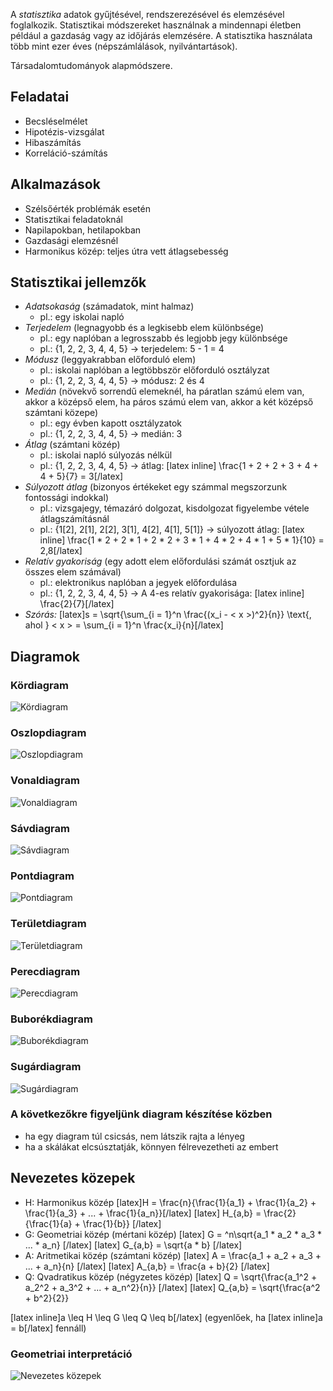 A *statisztika* adatok gyűjtésével, rendszerezésével és elemzésével foglalkozik. Statisztikai módszereket használnak a mindennapi életben például a gazdaság vagy az időjárás elemzésére. A statisztika használata több mint ezer éves (népszámlálások, nyilvántartások).

Társadalomtudományok alapmódszere.

## Feladatai

 - Becsléselmélet
 - Hipotézis-vizsgálat
 - Hibaszámítás
 - Korreláció-számítás

## Alkalmazások

 - Szélsőérték problémák esetén
 - Statisztikai feladatoknál
 - Napilapokban, hetilapokban
 - Gazdasági elemzésnél
 - Harmonikus közép: teljes útra vett átlagsebesség

## Statisztikai jellemzők

 - *Adatsokaság* (számadatok, mint halmaz)
   + pl.: egy iskolai napló
 - *Terjedelem* (legnagyobb és a legkisebb elem különbsége)
   + pl.: egy naplóban a legrosszabb és legjobb jegy különbsége
   + pl.: {1, 2, 2, 3, 4, 4, 5} → terjedelem: 5 - 1 = 4
 - *Módusz* (leggyakrabban előforduló elem)
   + pl.: iskolai naplóban a legtöbbször előforduló osztályzat
   + pl.: {1, 2, 2, 3, 4, 4, 5} → módusz: 2 és 4
 - *Medián* (növekvő sorrendű elemeknél, ha páratlan számú elem van, akkor a középső elem, ha páros számú elem van, akkor a két középső számtani közepe)
   + pl.: egy évben kapott osztályzatok
   + pl.: {1, 2, 2, 3, 4, 4, 5} → medián: 3
 - *Átlag* (számtani közép)
   + pl.: iskolai napló súlyozás nélkül
   + pl.: {1, 2, 2, 3, 4, 4, 5} → átlag: [latex inline] \frac{1 + 2 + 2 + 3 + 4 + 4 + 5}{7} = 3[/latex]
 - *Súlyozott átlag* (bizonyos értékeket egy számmal megszorzunk fontossági indokkal)
   + pl.: vizsgajegy, témazáró dolgozat, kisdolgozat figyelembe vétele átlagszámításnál
   + pl.: {1[2], 2[1], 2[2], 3[1], 4[2], 4[1], 5[1]} → súlyozott átlag: [latex inline] \frac{1 * 2 + 2 * 1 + 2 * 2 + 3 * 1 + 4 * 2 + 4 * 1 + 5 * 1}{10} = 2,8[/latex]
 - *Relatív gyakoriság* (egy adott elem előfordulási számát osztjuk az összes elem számával)
   + pl.: elektronikus naplóban a jegyek előfordulása
   + pl.: {1, 2, 2, 3, 4, 4, 5} → A 4-es relatív gyakorisága: [latex inline] \frac{2}{7}[/latex]
 - *Szórás:*
   [latex]s = \sqrt{\sum_{i = 1}^n \frac{(x_i - < x >)^2}{n}} \text{, ahol } < x > = \sum_{i = 1}^n \frac{x_i}{n}[/latex]

## Diagramok

### Kördiagram

![Kördiagram](http://i.imgur.com/DipQvpJ.png)

### Oszlopdiagram

![Oszlopdiagram](http://i.imgur.com/S0beK19.png)

### Vonaldiagram

![Vonaldiagram](http://i.imgur.com/Rqy02EL.png)

### Sávdiagram

![Sávdiagram](http://i.imgur.com/b8pprv6.png)

### Pontdiagram

![Pontdiagram](http://i.imgur.com/00Vo3tf.png)

### Területdiagram

![Területdiagram](http://i.imgur.com/AevzjmZ.png)

### Perecdiagram

![Perecdiagram](http://i.imgur.com/7yZgtDt.png)

### Buborékdiagram

![Buborékdiagram](http://i.imgur.com/1XUG6W5.png)

### Sugárdiagram

![Sugárdiagram](http://i.imgur.com/gdGL8Xt.png)

### A következőkre figyeljünk diagram készítése közben

 - ha egy diagram túl csicsás, nem látszik rajta a lényeg
 - ha a skálákat elcsúsztatják, könnyen félrevezetheti az embert

## Nevezetes közepek

+ H: Harmonikus közép
  [latex]H = \frac{n}{\frac{1}{a_1} + \frac{1}{a_2} + \frac{1}{a_3} + ... + \frac{1}{a_n}}[/latex]
  [latex] H_{a,b} = \frac{2}{\frac{1}{a} + \frac{1}{b}} [/latex]
+ G: Geometriai közép (mértani közép)
  [latex] G = ^n\sqrt{a_1 * a_2 * a_3 * ... * a_n} [/latex]
  [latex] G_{a,b} = \sqrt{a * b} [/latex]
+ A: Aritmetikai közép (számtani közép)
  [latex] A = \frac{a_1 + a_2 + a_3 + ... + a_n}{n} [/latex]
  [latex] A_{a,b} = \frac{a + b}{2} [/latex]
+ Q: Qvadratikus közép (négyzetes közép)
  [latex] Q = \sqrt{\frac{a_1^2 + a_2^2 + a_3^2 + ... + a_n^2}{n}} [/latex]
  [latex] Q_{a,b} = \sqrt{\frac{a^2 + b^2}{2}}

[latex inline]a \leq H \leq G \leq Q \leq b[/latex] \(egyenlőek, ha [latex inline]a = b[/latex] fennáll)

### Geometriai interpretáció

![Nevezetes közepek](http://i.imgur.com/3h5aj9e.png)

